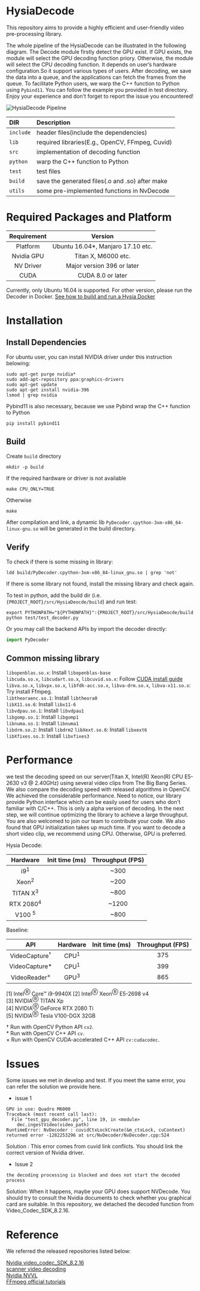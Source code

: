 # HysiaDecode

This repository aims to provide a highly efficient and user-friendly video pre-processing library. 

The whole pipeline of the HysiaDecode can be illustrated in the following diagram. The Decode module firstly detect the GPU exist. If GPU exists, the module will select the GPU decoding function priory. Otherwise, the module will select the CPU decoding function. It depends on user‘s hardware configuration.So    it support various types of users. After decoding, we save the data into a queue, and the applications can fetch the frames from the queue. To facilitate Python users,  we  warp the C++ function to Python using `Pybind11`.  You can follow the example you provided in test directory.  Enjoy your experience and don't forget to report the issue you encountered! 

![HysiaDecode Pipeline](images/pipeline.png)

| DIR       | Description                                     |
|:----------|:------------------------------------------------|
| `include` | header files(include the dependencies)          |
| `lib`     | required libraries(E.g., OpenCV, FFmpeg, Cuvid) |
| `src`     | implementation of decoding function             |
| `python`  | warp the C++ function to Python                 |
| `test`    | test files                                      |
| `build`   | save the generated files(.o and .so) after make |
| `utils`   | some pre-implemented functions in NvDecode      |

# Required Packages and Platform

| Requirement | Version                             |
|:-----------:|:-----------------------------------:|
| Platform    | Ubuntu 16.04*, Manjaro 17.10 etc.    |
| Nvidia GPU  | Titan X, M6000 etc.                 |
| NV Driver   | Major version 396 or later          |
| CUDA        | CUDA 8.0 or later                   |


Currently, only Ubuntu 16.04 is supported. For other version, please run the Decoder in Docker. 
[See how to build and run a Hysia Docker](../../../docker/README.md)

# Installation

## Install Dependencies

For ubuntu user, you can install NVIDIA driver under this instruction belowing:
```shell script
sudo apt-get purge nvidia*
sudo add-apt-repository ppa:graphics-drivers 
sudo apt-get update
sudo apt-get install nvidia-396 
lsmod | grep nvidia 
```

Pybind11 is also necessary, because we use Pybind wrap the C++ function to Python

```shell script
pip install pybind11
```

## Build

Create `build` directory
```shell script
mkdir -p build
```

If the required hardware or driver is not available
```shell script
make CPU_ONLY=TRUE
```
Otherwise
```shell script
make
```

After compilation and link, a dynamic lib `PyDecoder.cpython-3xm-x86_64-linux-gnu.so` will be generated in the build directory. 

## Verify

To check if there is some missing in library:
```shell script
ldd build/PyDecoder.cpython-3xm-x86_84-linux_gnu.so | grep 'not'
``` 
If there is some library not found, install the missing library and check again.   

To test in python, add the build dir (i.e. 
`{PROJECT_ROOT}/src/HysiaDeocde/build`) and run test: 

```shell script
export PYTHONPATH="${PYTHONPATH}":{PROJECT_ROOT}/src/HysiaDeocde/build
python test/test_decoder.py
```

Or you may call the backend APIs by import the decoder directly:
```python
import PyDecoder
```

## Common missing library

`libopenblas.so.x`: Install `libopenblas-base`  
`libcuda.so.x`, `libcudart.so.x`, `libcuvid.so.x`: Follow [CUDA install guide]  
`libva.so.x`, `libvpx.so.x`, `libfdk-acc.so.x`, `libva-drm.so.x`, `libva-x11.so.x`: Try install Ffmpeg.  
`libtheoraenc.so.1`: Install `libtheora0`  
`libX11.so.6`: Install `libx11-6`  
`libvdpau.so.1`: Install `libvdpau1`  
`libgomp.so.1`: Install `libgomp1`  
`libnuma.so.1`: Install `libnuma1`  
`libdrm.so.2`: Install `libdrm2`
`libXext.so.6`: Install `libxext6`  
`libXfixes.so.3`: Install `libxfixes3`  

# Performance 

we test the decoding speed on our server(Titan X, Intel(R) Xeon(R) CPU E5-2630 v3 @ 2.40GHz) using several video clips from The Big Bang Series.  We also compare the decoding speed with released algorithms in OpenCV.  We achieved the considerable performance. Need to notice, our library provide Python interface which can be easily used for users who don't familiar with C/C++.  This is only a alpha version of decoding. In the next step, we will continue optimizing the library to achieve a large throughput.  You are also welcomed to join our team to contribute your code. We also found that GPU initialization takes up much time. If you want to decode a short video clip, we recommend using CPU. Otherwise, GPU is preferred.

Hysia Decode:

| Hardware            | Init time (ms) | Throughput (FPS) |
|:-------------------:|:--------------:|:----------------:|
| i9<sup>1</sup>      |                | ~300             |
| Xeon<sup>2</sup>    |                | ~200             |
| TITAN X<sup>3</sup> |                | ~800             |
| RTX 2080<sup>4</sup>|                | ~1200            |
| V100 <sup>5</sup>   |                | ~800             |

Baseline:

| API                      | Hardware        | Init time (ms) | Throughput (FPS) |
|:------------------------:|:---------------:|:--------------:|:----------------:|
| VideoCapture<sup>†</sup> | CPU<sup>1</sup> |                | 375              |
| VideoCapture*            | CPU<sup>1</sup> |                | 399              |
| VideoReader<sup>×</sup>  | GPU<sup>3</sup> |                | 865              |

\[1] Intel<sup>Ⓡ</sup> Core™ i9-9940X
\[2] Intel<sup>Ⓡ</sup> Xeon<sup>Ⓡ</sup> E5-2698 v4  
\[3] NVIDIA<sup>Ⓡ</sup> TITAN Xp  
\[4] NVIDIA<sup>Ⓡ</sup> GeForce RTX 2080 Ti  
\[5] NVIDIA<sup>Ⓡ</sup> Tesla V100-DGX 32GB  

† Run with OpenCV Python API `cv2`.  
\* Run with OpenCV C++ API `cv`.  
× Run with OpenCV CUDA-accelerated C++ API `cv:cudacodec`.

#  Issues

Some issues we met in develop and test. If you meet the same error, you can refer the  solution we provide here.

- issue 1

```
GPU in use: Quadro M6000
Traceback (most recent call last):
  File "test_gpu_decoder.py", line 19, in <module>
    dec.ingestVideo(video_path)
RuntimeError: NvDecoder : cuvidCtxLockCreate(&m_ctxLock, cuContext) returned error -1282253296 at src/NvDecoder/NvDecoder.cpp:524
```
 Solution : This error comes from cuvid link conflicts. You should link the correct version of
 Nvidia driver.

- Issue 2

```
the decoding processing is blocked and does not start the decoded process
```

Solution: When it happens, maybe your GPU does support NVDecode. You should try to consult the Nvidia documents to check whether you graphical card are suitable. In this repository, we detached the decoded function from Video_Codec_SDK_8.2.16. 

# Reference

We referred the released repositories listed below:

[Nvidia video_codec_SDK_8.2.16]  
[scanner video decoding]  
[Nvidia NVVL]  
[FFmpeg official tutorials]

[CUDA install guide]: https://docs.nvidia.com/cuda/cuda-installation-guide-linux/index.htm
[Nvidia video_codec_SDK_8.2.16]: https://developer.nvidia.com/nvidia-video-codec-sdk
[scanner video decoding]: https://github.com/scanner-research/scanner/tree/master/scanner/video/nvidia
[Nvidia NVVL]: https://github.com/NVIDIA/nvvl
[FFmpeg official tutorials]: https://ffmpeg.org/doxygen/trunk/encoding-example_8c-source.html#l00325